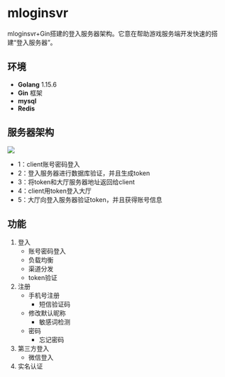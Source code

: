 # mloginsvr
mloginsvr+Gin搭建的登入服务器架构。它意在帮助游戏服务端开发快速的搭建“登入服务器”。


## 环境
- **Golang**  1.15.6
- **Gin**  框架
- **mysql**
- **Redis**


## 服务器架构
![](https://github.com/stringMao/mloginsvr/readme/image/url-1.jpg)
- 1：client账号密码登入
- 2：登入服务器进行数据库验证，并且生成token
- 3：将token和大厅服务器地址返回给client
- 4：client用token登入大厅
- 5：大厅向登入服务器验证token，并且获得账号信息



## 功能
1. 登入
   -  账号密码登入
   -  负载均衡
   -  渠道分发
   -  token验证
2. 注册
   - 手机号注册
     - 短信验证码
   - 修改默认昵称
     - 敏感词检测
   - 密码
     - 忘记密码
3. 第三方登入
   - 微信登入
4. 实名认证
   






